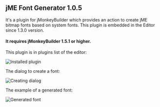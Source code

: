 
## jME Font Generator 1.0.5

It's a plugin for jMonkeyBuilder which provides an action to create jME bitmap fonts based on system fonts.
This plugin is embedded in the Editor since 1.3.0 version.

#### It requires jMonkeyBuilder 1.5.1 or higher.

This plugin is in plugins list of the editor:

![Installed plugin](http://i.imgur.com/hGa4GWQ.png)

The dialog to create a font:

![Creating dialog](http://i.imgur.com/eW6Hhc5.png)

The example of a generated font:

![Generated font](http://i.imgur.com/hFbGdQE.png)